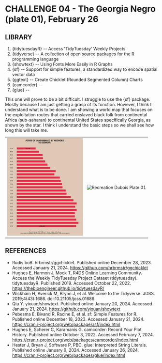 # CHALLENGE 04 - The Georgia Negro (plate 01), February 26

## LIBRARY

1. {tidytuesdayR} -- Access 'TidyTuesday' Weekly Projects
2. {tidyverse} --  A collection of open source packages for the R programming language
3. {showtext} -- Using Fonts More Easily in R Graphs
4. {sf} -- Support for simple features, a standardized way to encode spatial vector data
5. {ggtext} -- Create Chicklet (Rounded Segmented Column) Charts
6. {camcorder} --
7. {glue} --


This one will prove to be a bit difficult. I struggle to use the {sf} package. Mostly because I am just getting a grasp of its function. However, I think I understand what is to be done. I am showing a world map that focuses on the exploitation routes that carried enslaved black folk from continental Africa (sub-saharan) to continental United States specifically Georgia, as shown by the star. I think I understand the basic steps so we shall see how long this will take me.



<table><tr>
<td> <img src="https://github.com/butames/tidytuesday/blob/main/otherprojects/2024duboisviz/challenge03/challenge03_23022024.png" alt="Dubois Plate 01" style="width: 250px;"/> </td>
<td> <img src="Nordic_trails.jpg" alt="Recreation Dubois Plate 01" style="width: 250px;"/> </td>
</tr></table>

## REFERENCES

- Rudis  boB. hrbrmstr/ggchicklet. Published online December 28, 2023. Accessed January 21, 2024. https://github.com/hrbrmstr/ggchicklet
- Hughes E, Harmon J, Mock T, R4DS Online Learning Community. Access the Weekly TidyTuesday Project Dataset (tidytuesday). tidytuesdayR. Published 2019. Accessed October 22, 2022. https://thebioengineer.github.io/tidytuesdayR/
- Wickham H, Averick M, Bryan J, et al. Welcome to the Tidyverse. JOSS. 2019;4(43):1686. doi:10.21105/joss.01686
- Qiu Y. yixuan/showtext. Published online January 20, 2024. Accessed January 21, 2024. https://github.com/yixuan/showtext
- Pebesma E, Bivand R, Racine E, et al. sf: Simple Features for R. Published online December 18, 2023. Accessed January 21, 2024. https://cran.r-project.org/web/packages/sf/index.html
- Hughes E, Scherer C, Karamanis G. camcorder: Record Your Plot History. Published online October 3, 2022. Accessed February 7, 2024. https://cran.r-project.org/web/packages/camcorder/index.html
- Hester J, Bryan J, Software P, PBC. glue: Interpreted String Literals. Published online January 9, 2024. Accessed January 26, 2024. https://cran.r-project.org/web/packages/glue/index.html
